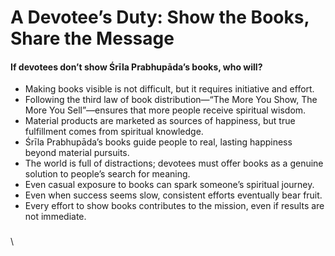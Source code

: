# A Devotee’s Duty: Show the Books, Share the Message

#### If devotees don’t show Śrīla Prabhupāda’s books, who will?

* Making books visible is not difficult, but it requires initiative and effort.
* Following the third law of book distribution—“The More You Show, The More You Sell”—ensures that more people receive spiritual wisdom.
* Material products are marketed as sources of happiness, but true fulfillment comes from spiritual knowledge.
* Śrīla Prabhupāda’s books guide people to real, lasting happiness beyond material pursuits.
* The world is full of distractions; devotees must offer books as a genuine solution to people’s search for meaning.
* Even casual exposure to books can spark someone’s spiritual journey.
* Even when success seems slow, consistent efforts eventually bear fruit.
* Every effort to show books contributes to the mission, even if results are not immediate.

### &#x20;

\


